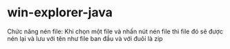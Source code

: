 # win-explorer-java
Chức năng nén file: Khi chọn một file và nhấn nút nén file thì file đó sẽ được nén lại và lưu với tên như file ban đầu và với đuôi là zip 
